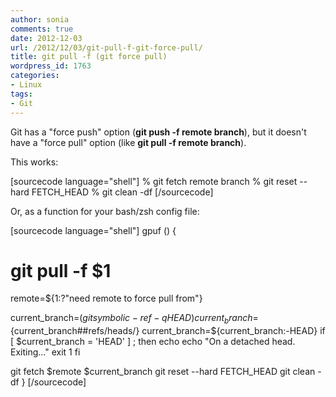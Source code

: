 ```yaml
---
author: sonia
comments: true
date: 2012-12-03
url: /2012/12/03/git-pull-f-git-force-pull/
title: git pull -f (git force pull)
wordpress_id: 1763
categories:
- Linux
tags:
- Git
---
```


Git has a "force push" option (**git push -f remote branch**), but it doesn't have a "force pull" option (like **git pull -f remote branch**).

This works:

[sourcecode language="shell"]
% git fetch remote branch
% git reset --hard FETCH_HEAD
% git clean -df
[/sourcecode]

Or, as a function for your bash/zsh config file:

[sourcecode language="shell"]
gpuf () {
   # git pull -f $1
   remote=${1:?"need remote to force pull from"}

   current_branch=$(git symbolic-ref -q HEAD)
   current_branch=${current_branch##refs/heads/}
   current_branch=${current_branch:-HEAD}
   if [ $current_branch = 'HEAD' ] ; then
       echo
       echo "On a detached head. Exiting..."
       exit 1
   fi  

   git fetch $remote $current_branch
   git reset --hard FETCH_HEAD
   git clean -df 
}
[/sourcecode]


